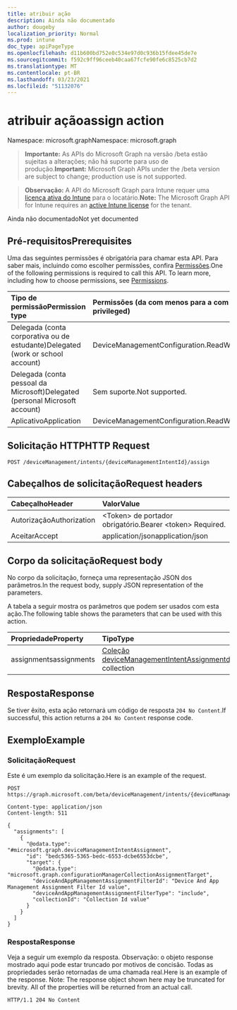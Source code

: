 ```yaml
---
title: atribuir ação
description: Ainda não documentado
author: dougeby
localization_priority: Normal
ms.prod: intune
doc_type: apiPageType
ms.openlocfilehash: d11b600bd752e0c534e97d0c936b15fdee45de7e
ms.sourcegitcommit: f592c9ff96ceeb40caa67fcfe90fe6c8525cb7d2
ms.translationtype: MT
ms.contentlocale: pt-BR
ms.lasthandoff: 03/23/2021
ms.locfileid: "51132076"
---
```

# <a name="assign-action"></a><span data-ttu-id="f8d5c-103">atribuir ação</span><span class="sxs-lookup"><span data-stu-id="f8d5c-103">assign action</span></span>

<span data-ttu-id="f8d5c-104">Namespace: microsoft.graph</span><span class="sxs-lookup"><span data-stu-id="f8d5c-104">Namespace: microsoft.graph</span></span>

> <span data-ttu-id="f8d5c-105">**Importante:** As APIs do Microsoft Graph na versão /beta estão sujeitas a alterações; não há suporte para uso de produção.</span><span class="sxs-lookup"><span data-stu-id="f8d5c-105">**Important:** Microsoft Graph APIs under the /beta version are subject to change; production use is not supported.</span></span>

> <span data-ttu-id="f8d5c-106">**Observação:** A API do Microsoft Graph para Intune requer uma [licença ativa do Intune](https://go.microsoft.com/fwlink/?linkid=839381) para o locatário.</span><span class="sxs-lookup"><span data-stu-id="f8d5c-106">**Note:** The Microsoft Graph API for Intune requires an [active Intune license](https://go.microsoft.com/fwlink/?linkid=839381) for the tenant.</span></span>

<span data-ttu-id="f8d5c-107">Ainda não documentado</span><span class="sxs-lookup"><span data-stu-id="f8d5c-107">Not yet documented</span></span>

## <a name="prerequisites"></a><span data-ttu-id="f8d5c-108">Pré-requisitos</span><span class="sxs-lookup"><span data-stu-id="f8d5c-108">Prerequisites</span></span>
<span data-ttu-id="f8d5c-p101">Uma das seguintes permissões é obrigatória para chamar esta API. Para saber mais, incluindo como escolher permissões, confira [Permissões](/graph/permissions-reference).</span><span class="sxs-lookup"><span data-stu-id="f8d5c-p101">One of the following permissions is required to call this API. To learn more, including how to choose permissions, see [Permissions](/graph/permissions-reference).</span></span>

|<span data-ttu-id="f8d5c-111">Tipo de permissão</span><span class="sxs-lookup"><span data-stu-id="f8d5c-111">Permission type</span></span>|<span data-ttu-id="f8d5c-112">Permissões (da com menos para a com mais privilégios)</span><span class="sxs-lookup"><span data-stu-id="f8d5c-112">Permissions (from least to most privileged)</span></span>|
|:---|:---|
|<span data-ttu-id="f8d5c-113">Delegada (conta corporativa ou de estudante)</span><span class="sxs-lookup"><span data-stu-id="f8d5c-113">Delegated (work or school account)</span></span>|<span data-ttu-id="f8d5c-114">DeviceManagementConfiguration.ReadWrite.All</span><span class="sxs-lookup"><span data-stu-id="f8d5c-114">DeviceManagementConfiguration.ReadWrite.All</span></span>|
|<span data-ttu-id="f8d5c-115">Delegada (conta pessoal da Microsoft)</span><span class="sxs-lookup"><span data-stu-id="f8d5c-115">Delegated (personal Microsoft account)</span></span>|<span data-ttu-id="f8d5c-116">Sem suporte.</span><span class="sxs-lookup"><span data-stu-id="f8d5c-116">Not supported.</span></span>|
|<span data-ttu-id="f8d5c-117">Aplicativo</span><span class="sxs-lookup"><span data-stu-id="f8d5c-117">Application</span></span>|<span data-ttu-id="f8d5c-118">DeviceManagementConfiguration.ReadWrite.All</span><span class="sxs-lookup"><span data-stu-id="f8d5c-118">DeviceManagementConfiguration.ReadWrite.All</span></span>|

## <a name="http-request"></a><span data-ttu-id="f8d5c-119">Solicitação HTTP</span><span class="sxs-lookup"><span data-stu-id="f8d5c-119">HTTP Request</span></span>
<!-- {
  "blockType": "ignored"
}
-->
``` http
POST /deviceManagement/intents/{deviceManagementIntentId}/assign
```

## <a name="request-headers"></a><span data-ttu-id="f8d5c-120">Cabeçalhos de solicitação</span><span class="sxs-lookup"><span data-stu-id="f8d5c-120">Request headers</span></span>
|<span data-ttu-id="f8d5c-121">Cabeçalho</span><span class="sxs-lookup"><span data-stu-id="f8d5c-121">Header</span></span>|<span data-ttu-id="f8d5c-122">Valor</span><span class="sxs-lookup"><span data-stu-id="f8d5c-122">Value</span></span>|
|:---|:---|
|<span data-ttu-id="f8d5c-123">Autorização</span><span class="sxs-lookup"><span data-stu-id="f8d5c-123">Authorization</span></span>|<span data-ttu-id="f8d5c-124">&lt;Token&gt; de portador obrigatório.</span><span class="sxs-lookup"><span data-stu-id="f8d5c-124">Bearer &lt;token&gt; Required.</span></span>|
|<span data-ttu-id="f8d5c-125">Aceitar</span><span class="sxs-lookup"><span data-stu-id="f8d5c-125">Accept</span></span>|<span data-ttu-id="f8d5c-126">application/json</span><span class="sxs-lookup"><span data-stu-id="f8d5c-126">application/json</span></span>|

## <a name="request-body"></a><span data-ttu-id="f8d5c-127">Corpo da solicitação</span><span class="sxs-lookup"><span data-stu-id="f8d5c-127">Request body</span></span>
<span data-ttu-id="f8d5c-128">No corpo da solicitação, forneça uma representação JSON dos parâmetros.</span><span class="sxs-lookup"><span data-stu-id="f8d5c-128">In the request body, supply JSON representation of the parameters.</span></span>

<span data-ttu-id="f8d5c-129">A tabela a seguir mostra os parâmetros que podem ser usados com esta ação.</span><span class="sxs-lookup"><span data-stu-id="f8d5c-129">The following table shows the parameters that can be used with this action.</span></span>

|<span data-ttu-id="f8d5c-130">Propriedade</span><span class="sxs-lookup"><span data-stu-id="f8d5c-130">Property</span></span>|<span data-ttu-id="f8d5c-131">Tipo</span><span class="sxs-lookup"><span data-stu-id="f8d5c-131">Type</span></span>|<span data-ttu-id="f8d5c-132">Descrição</span><span class="sxs-lookup"><span data-stu-id="f8d5c-132">Description</span></span>|
|:---|:---|:---|
|<span data-ttu-id="f8d5c-133">assignments</span><span class="sxs-lookup"><span data-stu-id="f8d5c-133">assignments</span></span>|<span data-ttu-id="f8d5c-134">[Coleção deviceManagementIntentAssignment](../resources/intune-deviceintent-devicemanagementintentassignment.md)</span><span class="sxs-lookup"><span data-stu-id="f8d5c-134">[deviceManagementIntentAssignment](../resources/intune-deviceintent-devicemanagementintentassignment.md) collection</span></span>|<span data-ttu-id="f8d5c-135">Ainda não documentado</span><span class="sxs-lookup"><span data-stu-id="f8d5c-135">Not yet documented</span></span>|



## <a name="response"></a><span data-ttu-id="f8d5c-136">Resposta</span><span class="sxs-lookup"><span data-stu-id="f8d5c-136">Response</span></span>
<span data-ttu-id="f8d5c-137">Se tiver êxito, esta ação retornará um código de resposta `204 No Content`.</span><span class="sxs-lookup"><span data-stu-id="f8d5c-137">If successful, this action returns a `204 No Content` response code.</span></span>

## <a name="example"></a><span data-ttu-id="f8d5c-138">Exemplo</span><span class="sxs-lookup"><span data-stu-id="f8d5c-138">Example</span></span>

### <a name="request"></a><span data-ttu-id="f8d5c-139">Solicitação</span><span class="sxs-lookup"><span data-stu-id="f8d5c-139">Request</span></span>
<span data-ttu-id="f8d5c-140">Este é um exemplo da solicitação.</span><span class="sxs-lookup"><span data-stu-id="f8d5c-140">Here is an example of the request.</span></span>
``` http
POST https://graph.microsoft.com/beta/deviceManagement/intents/{deviceManagementIntentId}/assign

Content-type: application/json
Content-length: 511

{
  "assignments": [
    {
      "@odata.type": "#microsoft.graph.deviceManagementIntentAssignment",
      "id": "bedc5365-5365-bedc-6553-dcbe6553dcbe",
      "target": {
        "@odata.type": "microsoft.graph.configurationManagerCollectionAssignmentTarget",
        "deviceAndAppManagementAssignmentFilterId": "Device And App Management Assignment Filter Id value",
        "deviceAndAppManagementAssignmentFilterType": "include",
        "collectionId": "Collection Id value"
      }
    }
  ]
}
```

### <a name="response"></a><span data-ttu-id="f8d5c-141">Resposta</span><span class="sxs-lookup"><span data-stu-id="f8d5c-141">Response</span></span>
<span data-ttu-id="f8d5c-p102">Veja a seguir um exemplo da resposta. Observação: o objeto response mostrado aqui pode estar truncado por motivos de concisão. Todas as propriedades serão retornadas de uma chamada real.</span><span class="sxs-lookup"><span data-stu-id="f8d5c-p102">Here is an example of the response. Note: The response object shown here may be truncated for brevity. All of the properties will be returned from an actual call.</span></span>
``` http
HTTP/1.1 204 No Content
```




